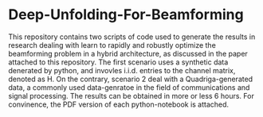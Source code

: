 # Deep-Unfolding-For-Beamforming
This repository contains two scripts of code used to generate the results in research dealing with learn to rapidly and robustly optimize the beamforming problem in a hybrid architecture, as discussed in the paper attached to this repository.
The first scenario uses a synthetic data denerated by python, and invovles i.i.d. entries to the channel matrix, denoted as H.
On the contrary, scenario 2 deal with a Quadriga-generated data, a commonly used data-genratoe in the field of communications and signal processing. 
The results can be obtained in more or less 6 hours. For convinence, the PDF version of each python-notebook is attached.
